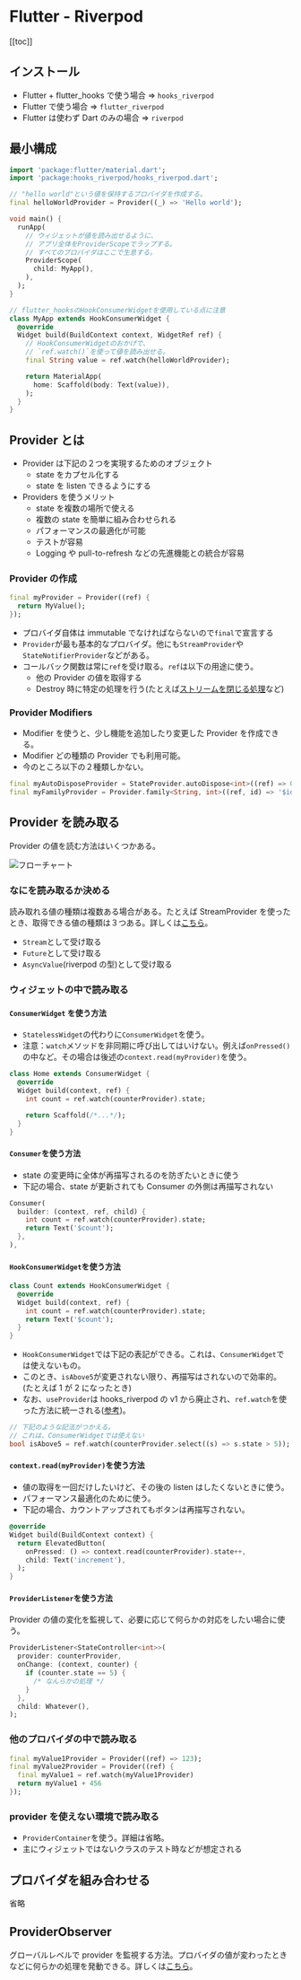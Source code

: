 # Flutter - Riverpod

[[toc]]

## インストール

- Flutter + flutter_hooks で使う場合 => `hooks_riverpod`
- Flutter で使う場合 => `flutter_riverpod`
- Flutter は使わず Dart のみの場合 => `riverpod`

## 最小構成

```dart
import 'package:flutter/material.dart';
import 'package:hooks_riverpod/hooks_riverpod.dart';

// "hello world"という値を保持するプロバイダを作成する。
final helloWorldProvider = Provider((_) => 'Hello world');

void main() {
  runApp(
    // ウィジェットが値を読み出せるように、
    // アプリ全体をProviderScopeでラップする。
    // すべてのプロバイダはここで生息する。
    ProviderScope(
      child: MyApp(),
    ),
  );
}

// flutter_hooksのHookConsumerWidgetを使用している点に注意
class MyApp extends HookConsumerWidget {
  @override
  Widget build(BuildContext context, WidgetRef ref) {
    // HookConsumerWidgetのおかげで、
    // `ref.watch()`を使って値を読み出せる。
    final String value = ref.watch(helloWorldProvider);

    return MaterialApp(
      home: Scaffold(body: Text(value)),
    );
  }
}
```

## Provider とは

- Provider は下記の２つを実現するためのオブジェクト
  - state をカプセル化する
  - state を listen できるようにする
- Providers を使うメリット
  - state を複数の場所で使える
  - 複数の state を簡単に組み合わせられる
  - パフォーマンスの最適化が可能
  - テストが容易
  - Logging や pull-to-refresh などの先進機能との統合が容易

### Provider の作成

```dart
final myProvider = Provider((ref) {
  return MyValue();
});
```

- プロバイダ自体は immutable でなければならないので`final`で宣言する
- `Provider`が最も基本的なプロバイダ。他にも`StreamProvider`や`StateNotifierProvider`などがある。
- コールバック関数は常に`ref`を受け取る。`ref`は以下の用途に使う。
  - 他の Provider の値を取得する
  - Destroy 時に特定の処理を行う(たとえば[ストリームを閉じる処理](https://riverpod.dev/docs/concepts/providers#performing-actions-before-the-state-destruction)など)

### Provider Modifiers

- Modifier を使うと、少し機能を追加したり変更した Provider を作成できる。
- Modifier どの種類の Provider でも利用可能。
- 今のところ以下の２種類しかない。

```dart
final myAutoDisposeProvider = StateProvider.autoDispose<int>((ref) => 0);
final myFamilyProvider = Provider.family<String, int>((ref, id) => '$id');
```

## Provider を読み取る

Provider の値を読む方法はいくつかある。

![フローチャート](https://res.cloudinary.com/ds0prnqhx/image/upload/v1628838794/markdown/20210813161312.jpg)

### なにを読み取るか決める

読み取れる値の種類は複数ある場合がある。たとえば StreamProvider を使ったとき、取得できる値の種類は３つある。詳しくは[こちら](https://riverpod.dev/docs/concepts/reading#deciding-what-to-read)。

- `Stream`として受け取る
- `Future`として受け取る
- `AsyncValue`(riverpod の型)として受け取る

### ウィジェットの中で読み取る

#### `ConsumerWidget` を使う方法

- `StatelessWidget`の代わりに`ConsumerWidget`を使う。
- 注意：`watch`メソッドを非同期に呼び出してはいけない。例えば`onPressed()`の中など。その場合は後述の`context.read(myProvider)`を使う。

```dart
class Home extends ConsumerWidget {
  @override
  Widget build(context, ref) {
    int count = ref.watch(counterProvider).state;

    return Scaffold(/*...*/);
  }
}
```

#### `Consumer`を使う方法

- state の変更時に全体が再描写されるのを防ぎたいときに使う
- 下記の場合、state が更新されても Consumer の外側は再描写されない

```dart
Consumer(
  builder: (context, ref, child) {
    int count = ref.watch(counterProvider).state;
    return Text('$count');
  },
),
```

#### `HookConsumerWidget`を使う方法

```dart
class Count extends HookConsumerWidget {
  @override
  Widget build(context, ref) {
    int count = ref.watch(counterProvider).state;
    return Text('$count');
  }
}
```

- `HookConsumerWidget`では下記の表記ができる。これは、`ConsumerWidget`では使えないもの。
- このとき、`isAbove5`が変更されない限り、再描写はされないので効率的。(たとえば 1 が 2 になったとき)
- なお、`useProvider`は hooks_riverpod の v1 から廃止され、`ref.watch`を使った方法に統一される([参考](https://zenn.dev/riscait/books/flutter-riverpod-practical-introduction/viewer/migrate-to-v1#useprovider-%E3%81%8C%E5%89%8A%E9%99%A4))。

```dart
// 下記のような記法がつかえる。
// これは、ConsumerWidgetでは使えない
bool isAbove5 = ref.watch(counterProvider.select((s) => s.state > 5));
```

#### `context.read(myProvider)`を使う方法

- 値の取得を一回だけしたいけど、その後の listen はしたくないときに使う。
- パフォーマンス最適化のために使う。
- 下記の場合、カウントアップされてもボタンは再描写されない。

```dart
@override
Widget build(BuildContext context) {
  return ElevatedButton(
    onPressed: () => context.read(counterProvider).state++,
    child: Text('increment'),
  );
}
```

#### `ProviderListener`を使う方法

Provider の値の変化を監視して、必要に応じて何らかの対応をしたい場合に使う。

```dart
ProviderListener<StateController<int>>(
  provider: counterProvider,
  onChange: (context, counter) {
    if (counter.state == 5) {
      /* なんらかの処理 */
    }
  },
  child: Whatever(),
);
```

### 他のプロバイダの中で読み取る

```dart
final myValue1Provider = Provider((ref) => 123);
final myValue2Provider = Provider((ref) {
  final myValue1 = ref.watch(myValue1Provider)
  return myValue1 + 456
});
```

### provider を使えない環境で読み取る

- `ProviderContainer`を使う。詳細は省略。
- 主にウィジェットではないクラスのテスト時などが想定される

## プロバイダを組み合わせる

省略

## ProviderObserver

グローバルレベルで provider を監視する方法。プロバイダの値が変わったときなどに何らかの処理を発動できる。詳しくは[こちら](https://riverpod.dev/docs/concepts/provider_observer)。
